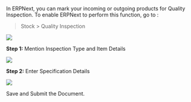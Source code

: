 In ERPNext, you can mark your incoming or outgoing products for Quality
Inspection. To enable ERPNext to perform this function, go to :

  

> Stock > Quality Inspection

  

![](assets/frappe_io/images/erpnext/quality-inspection.png)  

  

__Step 1:__ Mention Inspection Type and Item Details


![](assets/frappe_io/images/erpnext/quality-inspection-2.png) 


  

__Step 2:__ Enter Specification Details

  

![](assets/frappe_io/images/erpnext/quality-inspection-3.png)  

  

Save and Submit the Document.

